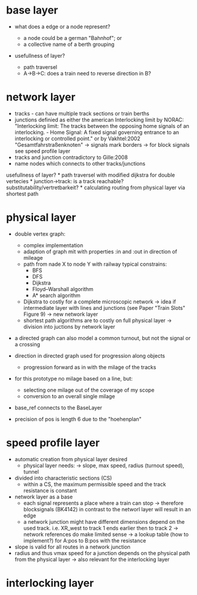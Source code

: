 # base layer

  * what does a edge or a node represent?
    * a node could be a german "Bahnhof"; or 
    * a collective name of a berth grouping

  * usefullness of layer?
    * path traversel
    * A->B->C: does a train need to reverse direction in B?

# network layer

  * tracks - can have multiple track sections or train berths
  * junctions definied as either the american Interlocking limit by NORAC:
    "Interlocking limit: The tracks between the opposing home signals of an interlocking. - Home Signal: A fixed signal governing entrance to an interlocking or controlled point."
    or by Vakhtel:2002 "Gesamtfahrstraßenknoten"
    -> signals mark borders
    -> for block signals see speed profile layer
  * tracks and junction contradictory to Gille:2008
  * name nodes which connects to other tracks/junctions

  usefullness of layer?
    * path traversel with modified dijkstra for double vertecies
    * junction->track: is a track reachable? substitutability/vertretbarkeit?
    * calculating routing from physical layer via shortest path

# physical layer

  * double vertex graph:
    * complex implementation
    * adaption of graph mit with properties :in and :out in direction of mileage
    * path from nade X to node Y with railway typical constrains:
      * BFS
      * DFS
      * Dijkstra
      * Floyd–Warshall algorithm
      * A* search algorithm
    * Dijkstra to costly for a complete microscopic network
      -> idea if intermediate layer with lines and junctions (see Paper "Train Slots" Figure 9)
      -> new network layer
    * shortest path algorithms are to costly on full physical layer
      -> division into juctions by network layer
  
  * a directed graph can also model a common turnout, but not the signal or a crossing

  * direction in directed graph used for progression along objects
    * progression forward as in with the milage of the tracks
  
  * for this prototype no milage based on a line, but:
    * selecting one milage  out of the coverage of my scope
    * conversion to an overall single milage
  
  * base_ref connects to the BaseLayer

  * precision of pos is length 6 due to the "hoehenplan"

# speed profile layer

  * automatic creation from physical layer desired
    * physical layer needs:
    -> slope, max speed, radius (turnout speed), tunnel
  * divided into characteristic sections (CS)
    * within a CS, the maximum permissible speed and the track resistance is constant
  * network layer as a base
    * each signal represents a place where a train can stop
    -> therefore blocksignals (BK4142) in contrast to the networl layer will result in an edge
    * a network junction might have different dimensions depend on the used track. i.e. XR_west to track 1 ends earlier then to track 2
    -> network references do make limited sense
    -> a lookup table (how to implement?) for A:pos to B:pos with the resistance
  * slope is valid for all routes in a network junction
  * radius and thus vmax speed for a junction depends on the physical path from the physical layer
    -> also relevant for the interlocking layer

# interlocking layer

